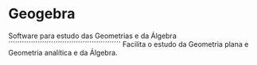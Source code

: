 # Geogebra
Software para estudo das Geometrias e da Álgebra
´´´´´´´´´´´´´´´´´´´´´´´´´´´´´´´´´´´´´´´´´´´´´´´´´´
Facilita o estudo da Geometria plana e Geometria analítica e da Álgebra.
